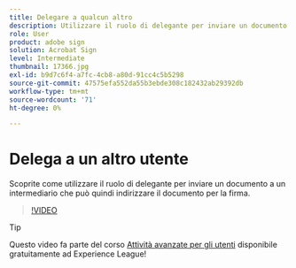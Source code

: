 ```yaml
---
title: Delegare a qualcun altro
description: Utilizzare il ruolo di delegante per inviare un documento a un intermediario che può quindi indirizzare il documento per la firma
role: User
product: adobe sign
solution: Acrobat Sign
level: Intermediate
thumbnail: 17366.jpg
exl-id: b9d7c6f4-a7fc-4cb8-a80d-91cc4c5b5298
source-git-commit: 47575efa552da55b3ebde308c182432ab29392db
workflow-type: tm+mt
source-wordcount: '71'
ht-degree: 0%

---
```


# Delega a un altro utente

Scoprite come utilizzare il ruolo di delegante per inviare un documento a un intermediario che può quindi indirizzare il documento per la firma.

>[!VIDEO](https://video.tv.adobe.com/v/17366?hidetitle=true)

>[!TIP]
>
>Questo video fa parte del corso [Attività avanzate per gli utenti](https://experienceleague.adobe.com/?recommended=Sign-U-1-2020.3) disponibile gratuitamente ad Experience League!

